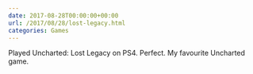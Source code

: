 ```yaml
---
date: 2017-08-28T00:00:00+00:00
url: /2017/08/28/lost-legacy.html
categories: Games
---
```

Played Uncharted: Lost Legacy on PS4. Perfect. My favourite Uncharted game.


